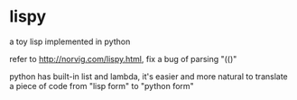 lispy
=====

a toy lisp implemented in python

refer to http://norvig.com/lispy.html, fix a bug of parsing "(()"  

python has  built-in list and lambda, it's easier and more natural to translate a piece of  code from "lisp form" to "python form"









